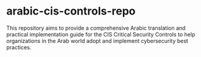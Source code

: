 # arabic-cis-controls-repo
This repository aims to provide a comprehensive Arabic translation and practical implementation guide for the CIS Critical Security Controls to help organizations in the Arab world adopt and implement cybersecurity best practices.
